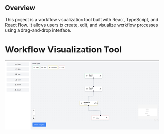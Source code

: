 ## Overview

This project is a workflow visualization tool built with React, TypeScript, and React Flow. It allows users to create, edit, and visualize workflow processes using a drag-and-drop interface.

# Workflow Visualization Tool

![Image](image.png)
